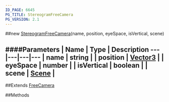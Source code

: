 ```yaml
---
ID_PAGE: 6645
PG_TITLE: StereogramFreeCamera
PG_VERSION: 2.1
---
```

##new [StereogramFreeCamera](page.php?p=6645)(name, position, eyeSpace, isVertical, scene)

####Parameters
 | Name | Type | Description
---|---|---|---
 | name | string | 
 | position | [Vector3](page.php?p=6751) | 
 | eyeSpace | number | 
 | isVertical | boolean | 
 | scene | [Scene](page.php?p=6662) | 
---

##Extends [FreeCamera](page.php?p=6638)


##Methods
